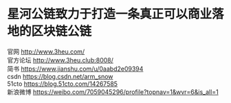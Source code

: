 # 星河公链致力于打造一条真正可以商业落地的区块链公链
官网 http://www.3heu.com/ <br>
官方论坛 http://www.3heu.club:8008/ <br>
简书 https://www.jianshu.com/u/0aabd2e09394 <br>
csdn https://blog.csdn.net/arm_snow <br>
51cto https://blog.51cto.com/14267585 <br>
新浪微博 https://weibo.com/7059045296/profile?topnav=1&wvr=6&is_all=1 <br>
